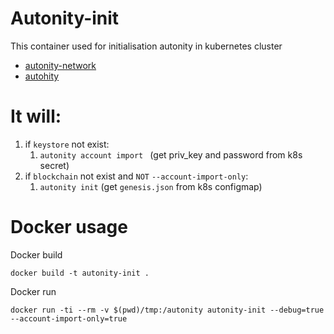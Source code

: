 # Autonity-init
This container used for initialisation autonity in kubernetes cluster  
* [autonity-network](https://github.com/clearmatics/charts-ose-helm3/tree/master/stable/autonity-network)  
* [autohity](https://github.com/clearmatics/charts-ose-helm3/tree/master/stable/autonity)

# It will:

1. if `keystore` not exist:  
   1. `autonity account import ` (get priv_key and password from k8s secret)
1. if `blockchain` not exist and `NOT` `--account-import-only`:
   1. `autonity init` (get `genesis.json` from k8s configmap)

# Docker usage

Docker build
```shell script
docker build -t autonity-init .
```
Docker run
```shell script
docker run -ti --rm -v $(pwd)/tmp:/autonity autonity-init --debug=true --account-import-only=true
```
